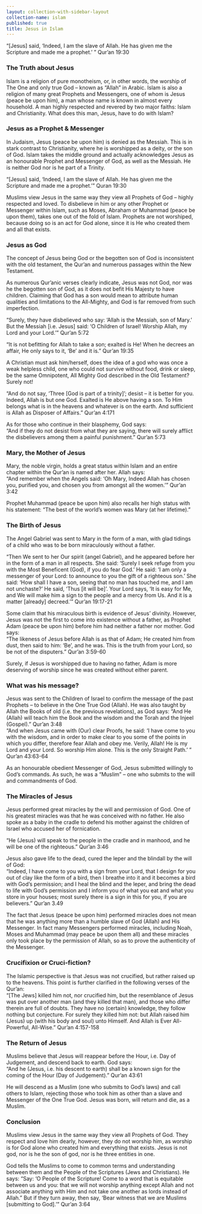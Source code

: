 ```yaml
---
layout: collection-with-sidebar-layout
collection-name: islam
published: true
title: Jesus in Islam
---
```

“[Jesus] said, ‘Indeed, I am the slave of Allah. He has given me the Scripture and made me a prophet.’ ” Qur’an 19:30

### The Truth about Jesus
Islam is a religion of pure monotheism, or, in other words, the worship of The One and only true God – known as “Allah” in Arabic. Islam is also a religion of many great Prophets and Messengers, one of whom is Jesus (peace be upon him), a man whose name is known in almost every household. A man highly respected and revered by two major faiths: Islam and Christianity. What does this man, Jesus, have to do with Islam?

### Jesus as a Prophet & Messenger
In Judaism, Jesus (peace be upon him) is denied as the Messiah. This is in stark contrast to Christianity, where he is worshipped as a deity, or the son of God. Islam takes the middle ground and actually acknowledges Jesus as an honourable Prophet and Messenger of God, as well as the Messiah. He is neither God nor is he part of a Trinity.

“[Jesus] said, ‘Indeed, I am the slave of Allah. He has given me the Scripture and made me a prophet.’” Quran 19:30

Muslims view Jesus in the same way they view all Prophets of God – highly respected and loved. To disbelieve in him or any other Prophet or Messenger within Islam, such as Moses, Abraham or Muhammad (peace be upon them), takes one out of the fold of Islam. Prophets are not worshiped, because doing so is an act for God alone, since it is He who created them and all that exists.

### Jesus as God
The concept of Jesus being God or the begotten son of God is inconsistent with the old testament, the Qur’an and numerous passages within the New Testament.

As numerous Qur’anic verses clearly indicate, Jesus was not God, nor was he the begotten son of God, as it does not befit His Majesty to have children. Claiming that God has a son would mean to attribute human qualities and limitations to the All-Mighty, and God is far removed from such imperfection.

“Surely, they have disbelieved who say: ‘Allah is the Messiah, son of Mary.’ But the Messiah [i.e. Jesus] said: ‘O Children of Israel! Worship Allah, my Lord and your Lord.’” Qur’an 5:72  

“It is not befitting for Allah to take a son; exalted is He! When he decrees an affair, He only says to it, ‘Be’ and it is.” Qur’an 19:35

A Christian must ask him/herself, does the idea of a god who was once a weak helpless child, one who could not survive without food, drink or sleep, be the same Omnipotent, All Mighty God described in the Old Testament? Surely not!

“And do not say, ‘Three [God is part of a trinity]’; desist – it is better for you. Indeed, Allah is but one God. Exalted is He above having a son. To Him belongs what is in the heavens and whatever is on the earth. And sufficient is Allah as Disposer of Affairs.” Qur’an 4:171

As for those who continue in their blasphemy, God says:  
“And if they do not desist from what they are saying, there will surely afflict the disbelievers among them a painful punishment.” Qur’an 5:73

### Mary, the Mother of Jesus
Mary, the noble virgin, holds a great status within Islam and an entire chapter within the Qur’an is named after her. Allah says:  
“And remember when the Angels said: ‘Oh Mary, Indeed Allah has chosen you, purified you, and chosen you from amongst all the women.’” Qur’an 3:42

Prophet Muhammad (peace be upon him) also recalls her high status with his statement: “The best of the world’s women was Mary (at her lifetime).”

### The Birth of Jesus
The Angel Gabriel was sent to Mary in the form of a man, with glad tidings of a child who was to be born miraculously without a father.

“Then We sent to her Our spirit (angel Gabriel), and he appeared before her in the form of a man in all respects. She said: ‘Surely I seek refuge from you with the Most Beneficent (God), if you do fear God.’ He said: ‘I am only a messenger of your Lord: to announce to you the gift of a righteous son.’ She said: ‘How shall I have a son, seeing that no man has touched me, and I am not unchaste?’ He said, ‘Thus [it will be]’. Your Lord says, ‘It is easy for Me, and We will make him a sign to the people and a mercy from Us. And it is a matter [already] decreed.’” Qur’an 19:17-21

Some claim that his miraculous birth is evidence of Jesus’ divinity. However, Jesus was not the first to come into existence without a father, as Prophet Adam (peace be upon him) before him had neither a father nor mother. God says:  
“The likeness of Jesus before Allah is as that of Adam; He created him from dust, then said to him: ‘Be’, and he was. This is the truth from your Lord, so be not of the disputers.” Qur’an 3:59-60

Surely, if Jesus is worshipped due to having no father, Adam is more deserving of worship since he was created without either parent.

### What was his message?
Jesus was sent to the Children of Israel to confirm the message of the past Prophets – to believe in the One True God (Allah). He was also taught by Allah the Books of old (i.e. the previous revelations), as God says:  “And He (Allah) will teach him the Book and the wisdom and the Torah and the Injeel (Gospel).” Qur’an 3:48  
“And when Jesus came with (Our) clear Proofs, he said: ‘I have come to you with the wisdom, and in order to make clear to you some of the points in which you differ, therefore fear Allah and obey me. Verily, Allah! He is my Lord and your Lord. So worship Him alone. This is the only Straight Path.’ ” Qur’an 43:63-64  

As an honourable obedient Messenger of God, Jesus submitted willingly to God’s commands. As such, he was a “Muslim” – one who submits to the will and commandments of God.

### The Miracles of Jesus
Jesus performed great miracles by the will and permission of God. One of his greatest miracles was that he was conceived with no father. He also spoke as a baby in the cradle to defend his mother against the children of Israel who accused her of fornication.

“He (Jesus) will speak to the people in the cradle and in manhood, and he will be one of the righteous.” Qur’an 3:46

Jesus also gave life to the dead, cured the leper and the blindall by the will of God:  
“Indeed, I have come to you with a sign from your Lord, that I design for you out of clay like the form of a bird, then I breathe into it and it becomes a bird with God’s permission; and I heal the blind and the leper, and bring the dead to life with God’s permission and I inform you of what you eat and what you store in your houses; most surely there is a sign in this for you, if you are believers.” Qur’an 3.49

The fact that Jesus (peace be upon him) performed miracles does not mean that he was anything more than a humble slave of God (Allah) and His Messenger. In fact many Messengers performed miracles, including Noah, Moses and Muhammad (may peace be upon them all) and these miracles only took place by the permission of Allah, so as to prove the authenticity of the Messenger.

### Crucifixion or Cruci-fiction?
The Islamic perspective is that Jesus was not crucified, but rather raised up to the heavens. This point is further clarified in the following verses of the Qur’an:  
“[The Jews] killed him not, nor crucified him, but the resemblance of Jesus was put over another man (and they killed that man), and those who differ therein are full of doubts. They have no (certain) knowledge, they follow nothing but conjecture. For surely they killed him not: but Allah raised him (Jesus) up (with his body and soul) unto Himself. And Allah is Ever All-Powerful, All-Wise.” Qur’an 4:157-158

### The Return of Jesus
Muslims believe that Jesus will reappear before the Hour, i.e. Day of Judgement, and descend back to earth. God says:  
“And he (Jesus, i.e. his descent to earth) shall be a known sign for the coming of the Hour (Day of Judgement).” Qur’an 43:61

He will descend as a Muslim (one who submits to God’s laws) and call others to Islam, rejecting those who took him as other than a slave and Messenger of the One True God. Jesus was born, will return and die, as a Muslim.

### Conclusion
Muslims view Jesus in the same way they view all Prophets of God. They respect and love him dearly, however, they do not worship him, as worship is for God alone who created him and everything that exists. Jesus is not god, nor is he the son of god, nor is he three entities in one.

God tells the Muslims to come to common terms and understanding between them and the People of the Scriptures (Jews and Christians). He says:
“Say: ‘O People of the Scripture! Come to a word that is equitable between us and you: that we will not worship anything except Allah and not associate anything with Him and not take one another as lords instead of Allah.” But if they turn away, then say, ‘Bear witness that we are Muslims [submitting to God].’” Qur’an 3:64
